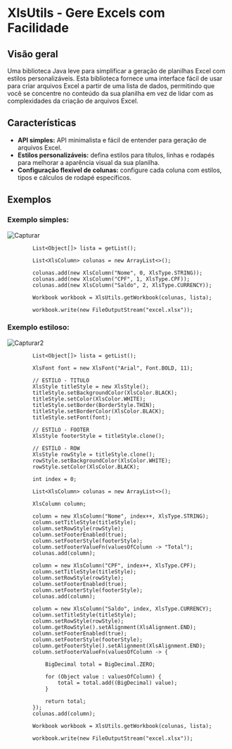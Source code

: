 # XlsUtils - Gere Excels com Facilidade

## Visão geral
Uma biblioteca Java leve para simplificar a geração de planilhas Excel com estilos personalizáveis. Esta biblioteca fornece uma interface fácil de usar para criar arquivos Excel a partir de uma lista de dados, permitindo que você se concentre no conteúdo da sua planilha em vez de lidar com as complexidades da criação de arquivos Excel.

## Características
- **API simples:** API minimalista e fácil de entender para geração de arquivos Excel.
- **Estilos personalizáveis:** defina estilos para títulos, linhas e rodapés para melhorar a aparência visual da sua planilha.
- **Configuração flexível de colunas:** configure cada coluna com estilos, tipos e cálculos de rodapé específicos.

## Exemplos

### Exemplo simples:
![Capturar](https://github.com/isaacsilvatech/XlsUtils/assets/145171555/2c952349-9792-49c0-a784-d16cb7e119c4)
```
		List<Object[]> lista = getList();
		
		List<XlsColumn> colunas = new ArrayList<>();
		
		colunas.add(new XlsColumn("Nome", 0, XlsType.STRING));
		colunas.add(new XlsColumn("CPF", 1, XlsType.CPF));
		colunas.add(new XlsColumn("Saldo", 2, XlsType.CURRENCY));
		
		Workbook workbook = XlsUtils.getWorkbook(colunas, lista);
				
		workbook.write(new FileOutputStream("excel.xlsx"));
```

### Exemplo estiloso:
![Capturar2](https://github.com/isaacsilvatech/XlsUtils/assets/145171555/ab8ef175-fec5-43f8-962f-56db4fe77418)
```
		List<Object[]> lista = getList();
		
		XlsFont font = new XlsFont("Arial", Font.BOLD, 11);

		// ESTILO - TITULO
		XlsStyle titleStyle = new XlsStyle();
		titleStyle.setBackgroundColor(XlsColor.BLACK);
		titleStyle.setColor(XlsColor.WHITE);
		titleStyle.setBorder(BorderStyle.THIN);
		titleStyle.setBorderColor(XlsColor.BLACK);
		titleStyle.setFont(font);

		// ESTILO - FOOTER
		XlsStyle footerStyle = titleStyle.clone();

		// ESTILO - ROW
		XlsStyle rowStyle = titleStyle.clone();
		rowStyle.setBackgroundColor(XlsColor.WHITE);
		rowStyle.setColor(XlsColor.BLACK);

		int index = 0;

		List<XlsColumn> colunas = new ArrayList<>();
		
		XlsColumn column;
		
		column = new XlsColumn("Nome", index++, XlsType.STRING);
		column.setTitleStyle(titleStyle);
		column.setRowStyle(rowStyle);
		column.setFooterEnabled(true);
		column.setFooterStyle(footerStyle);
		column.setFooterValueFn(valuesOfColumn -> "Total");
		colunas.add(column);
		
		column = new XlsColumn("CPF", index++, XlsType.CPF);
		column.setTitleStyle(titleStyle);
		column.setRowStyle(rowStyle);
		column.setFooterEnabled(true);
		column.setFooterStyle(footerStyle);
		colunas.add(column);

		column = new XlsColumn("Saldo", index, XlsType.CURRENCY);
		column.setTitleStyle(titleStyle);
		column.setRowStyle(rowStyle);
		column.getRowStyle().setAlignment(XlsAlignment.END);
		column.setFooterEnabled(true);
		column.setFooterStyle(footerStyle);
		column.getFooterStyle().setAlignment(XlsAlignment.END);
		column.setFooterValueFn(valuesOfColumn -> {

			BigDecimal total = BigDecimal.ZERO;

			for (Object value : valuesOfColumn) {
				total = total.add((BigDecimal) value);
			}

			return total;
		});
		colunas.add(column);

		Workbook workbook = XlsUtils.getWorkbook(colunas, lista);
		
		workbook.write(new FileOutputStream("excel.xlsx"));
```

